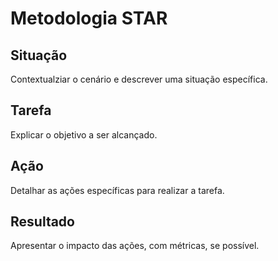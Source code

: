# Metodologia STAR
## Situação
Contextualziar o cenário e descrever uma situação específica.

## Tarefa
Explicar o objetivo a ser alcançado.

## Ação 
Detalhar as ações específicas para realizar a tarefa.

## Resultado
Apresentar o impacto das ações, com métricas, se possível.